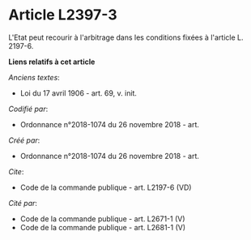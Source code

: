 # Article L2397-3

L'Etat peut recourir à l'arbitrage dans les conditions fixées à l'article L. 2197-6.

**Liens relatifs à cet article**

_Anciens textes_:

  - Loi du 17 avril 1906 - art. 69, v. init.

_Codifié par_:

  - Ordonnance n°2018-1074 du 26 novembre 2018 - art.

_Créé par_:

  - Ordonnance n°2018-1074 du 26 novembre 2018 - art.

_Cite_:

  - Code de la commande publique - art. L2197-6 (VD)

_Cité par_:

  - Code de la commande publique - art. L2671-1 (V)
  - Code de la commande publique - art. L2681-1 (V)

